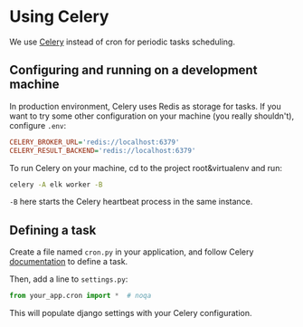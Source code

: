 # Using Celery

We use [Celery](http://www.celeryproject.org) instead of cron for periodic tasks scheduling.

## Configuring and running on a development machine

In production environment, Celery uses Redis as storage for tasks. If you want to try some other configuration on your machine (you really shouldn't), configure `.env`:
```ini
CELERY_BROKER_URL='redis://localhost:6379'
CELERY_RESULT_BACKEND='redis://localhost:6379'
```

To run Celery on your machine, cd to the project root&virtualenv and run:
```sh
celery -A elk worker -B
```

`-B` here starts the Celery heartbeat process in the same instance.

## Defining a task

Create a file named `cron.py` in your application, and follow Celery [documentation](http://docs.celeryproject.org/en/latest/userguide/periodic-tasks.html#entries) to define a task.

Then, add a line to `settings.py`:
```python
from your_app.cron import *  # noqa
```

This will populate django settings with your Celery configuration.
